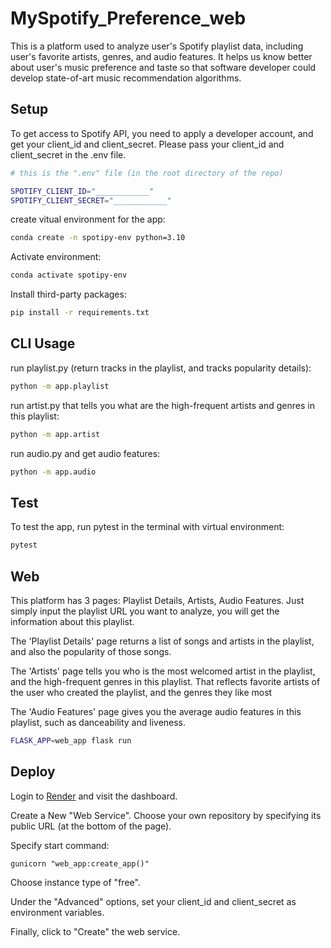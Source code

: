 # MySpotify_Preference_web

This is a platform used to analyze user's Spotify playlist data, including user's favorite artists, genres, and audio features. It helps us know better about user's music preference and taste so that software developer could develop state-of-art music recommendation algorithms.

## Setup

To get access to Spotify API, you need to apply a developer account, and get your client_id and client_secret. Please pass your client_id and client_secret in the .env file.

```sh
# this is the ".env" file (in the root directory of the repo)

SPOTIFY_CLIENT_ID="____________"
SPOTIFY_CLIENT_SECRET="____________"
```

create vitual environment for the app:

```sh
conda create -n spotipy-env python=3.10
```

Activate environment:
```sh
conda activate spotipy-env
```

Install third-party packages:

```sh
pip install -r requirements.txt
```

## CLI Usage

run playlist.py (return tracks in the playlist, and tracks popularity details):
```sh
python -m app.playlist
```

run artist.py that tells you what are the high-frequent artists and genres in this playlist:
```sh
python -m app.artist
```

run audio.py and get audio features:
```sh
python -m app.audio
```
## Test

To test the app, run pytest in the terminal with virtual environment:

```sh
pytest
```

## Web

This platform has 3 pages: Playlist Details, Artists, Audio Features. Just simply input the playlist URL you want to analyze, you will get the information about this playlist.

The 'Playlist Details' page returns a list of songs and artists in the playlist, and also the popularity of those songs.

The 'Artists' page tells you who is the most welcomed artist in the playlist, and the high-frequent genres in this playlist. That reflects favorite artists of the user who created the playlist, and the genres they like most

The 'Audio Features' page gives you the average audio features in this playlist, such as danceability and liveness.

```sh
FLASK_APP=web_app flask run
```

## Deploy

Login to [Render](https://dashboard.render.com) and visit the dashboard.

Create a New "Web Service". Choose your own repository by specifying its public URL (at the bottom of the page).

Specify start command:

```
gunicorn "web_app:create_app()"
```

Choose instance type of "free".

Under the "Advanced" options, set your client_id and client_secret as environment variables.

Finally, click to "Create" the web service.

